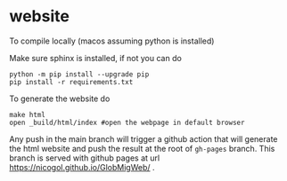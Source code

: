 # website

To compile locally (macos assuming python is installed)


Make sure sphinx is installed, if not you can do

```
python -m pip install --upgrade pip
pip install -r requirements.txt                                              
```

To generate the website do

```
make html
open _build/html/index #open the webpage in default browser                                           
```

Any push in the main branch will trigger a github action that will generate the
html website and push the result at the root of `gh-pages` branch.
This branch is served with github pages at url https://nicogol.github.io/GlobMigWeb/ .
